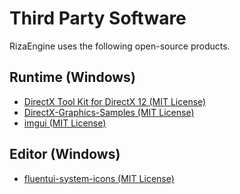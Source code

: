 # Third Party Software
RizaEngine uses the following open-source products.

## Runtime (Windows)
- [DirectX Tool Kit for DirectX 12 (MIT License)](https://github.com/microsoft/DirectXTK12)
- [DirectX-Graphics-Samples (MIT License)](https://github.com/microsoft/DirectX-Graphics-Samples)
- [imgui (MIT License)](https://github.com/ocornut/imgui)

## Editor (Windows)
- [fluentui-system-icons (MIT License)](https://github.com/microsoft/fluentui-system-icons)

